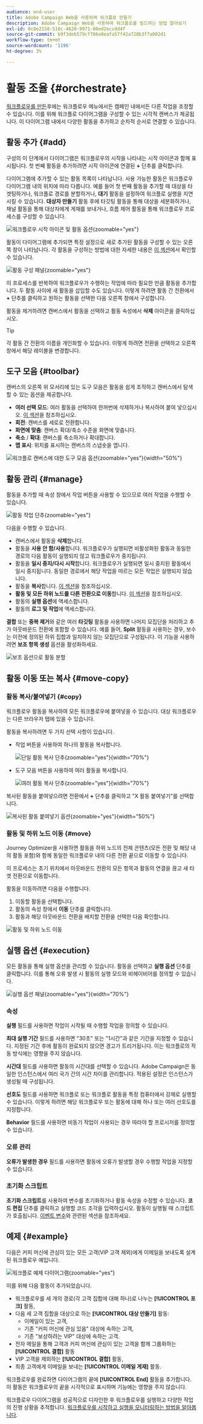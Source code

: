```yaml
---
audience: end-user
title: Adobe Campaign Web을 사용하여 워크플로 만들기
description: Adobe Campaign Web을 사용하여 워크플로를 빌드하는 방법 알아보기
exl-id: 0c8e2158-518c-4620-9971-00ed2eccdd4f
source-git-commit: b9f3deb579cf786e0eafa57f42a728b3f7a002d1
workflow-type: tm+mt
source-wordcount: '1196'
ht-degree: 3%

---
```


# 활동 조율 {#orchestrate}

[워크플로우를 만든](create-workflow.md)후에는 워크플로우 메뉴에서든 캠페인 내에서든 다른 작업을 조정할 수 있습니다. 이를 위해 워크플로 다이어그램을 구성할 수 있는 시각적 캔버스가 제공됩니다. 이 다이어그램 내에서 다양한 활동을 추가하고 순차적 순서로 연결할 수 있습니다.

## 활동 추가 {#add}

구성의 이 단계에서 다이어그램은 워크플로우의 시작을 나타내는 시작 아이콘과 함께 표시됩니다. 첫 번째 활동을 추가하려면 시작 아이콘에 연결된 **+** 단추를 클릭합니다.

다이어그램에 추가할 수 있는 활동 목록이 나타납니다. 사용 가능한 활동은 워크플로우 다이어그램 내의 위치에 따라 다릅니다. 예를 들어 첫 번째 활동을 추가할 때 대상을 타겟팅하거나, 워크플로 경로를 분할하거나, **대기** 활동을 설정하여 워크플로 실행을 지연시킬 수 있습니다. **대상자 만들기** 활동 후에 타깃팅 활동을 통해 대상을 세분화하거나, 채널 활동을 통해 대상자에게 게재를 보내거나, 흐름 제어 활동을 통해 워크플로우 프로세스를 구성할 수 있습니다.

![워크플로우 시작 아이콘 및 활동 옵션](assets/workflow-start.png){zoomable="yes"}

활동이 다이어그램에 추가되면 특정 설정으로 새로 추가된 활동을 구성할 수 있는 오른쪽 창이 나타납니다. 각 활동을 구성하는 방법에 대한 자세한 내용은 [이 섹션](activities/about-activities.md)에서 확인할 수 있습니다.

![활동 구성 패널](assets/workflow-configure-activities.png){zoomable="yes"}

이 프로세스를 반복하여 워크플로우가 수행하는 작업에 따라 필요한 만큼 활동을 추가합니다. 두 활동 사이에 새 활동을 삽입할 수도 있습니다. 이렇게 하려면 활동 간 전환에서 **+** 단추를 클릭하고 원하는 활동을 선택한 다음 오른쪽 창에서 구성합니다.

활동을 제거하려면 캔버스에서 활동을 선택하고 활동 속성에서 **삭제** 아이콘을 클릭하십시오.

>[!TIP]
>
>각 활동 간 전환의 이름을 개인화할 수 있습니다. 이렇게 하려면 전환을 선택하고 오른쪽 창에서 해당 레이블을 변경합니다.

## 도구 모음 {#toolbar}

캔버스의 오른쪽 위 모서리에 있는 도구 모음은 활동을 쉽게 조작하고 캔버스에서 탐색할 수 있는 옵션을 제공합니다.

* **여러 선택 모드**: 여러 활동을 선택하여 한꺼번에 삭제하거나 복사하여 붙여 넣으십시오. [이 섹션](#copy)을 참조하십시오.
* **회전**: 캔버스를 세로로 전환합니다.
* **화면에 맞춤**: 캔버스 확대/축소 수준을 화면에 맞춥니다.
* **축소** / **확대**: 캔버스를 축소하거나 확대합니다.
* **맵 표시**: 위치를 표시하는 캔버스의 스냅숏을 엽니다.

![워크플로 캔버스에 대한 도구 모음 옵션](assets/workflow-toolbar.png){zoomable="yes"}{width="50%"}

## 활동 관리 {#manage}

활동을 추가할 때 속성 창에서 작업 버튼을 사용할 수 있으므로 여러 작업을 수행할 수 있습니다.

![활동 작업 단추](assets/activity-action.png){zoomable="yes"}

다음을 수행할 수 있습니다.

* 캔버스에서 활동을 **삭제**&#x200B;합니다.
* 활동을 **사용 안 함/사용**&#x200B;합니다. 워크플로우가 실행되면 비활성화된 활동과 동일한 경로의 다음 활동이 실행되지 않고 워크플로우가 중지됩니다.
* 활동을 **일시 중지/다시 시작**&#x200B;합니다. 워크플로우가 실행되면 일시 중지된 활동에서 일시 중지됩니다. 동일한 경로에서 해당 작업을 따르는 모든 작업은 실행되지 않습니다.
* 활동을 **복사**&#x200B;합니다. [이 섹션](#copy)을 참조하십시오.
* **활동 및 모든 하위 노드를 다른 전환으로 이동**&#x200B;합니다. [이 섹션](#move)을 참조하십시오.
* 활동의 **실행 옵션**&#x200B;에 액세스합니다.
* 활동의 **로그 및 작업**&#x200B;에 액세스합니다.

**결합** 또는 **중복 제거**&#x200B;와 같은 여러 **타깃팅** 활동을 사용하면 나머지 모집단을 처리하고 추가 아웃바운드 전환에 포함할 수 있습니다. 예를 들어, **Split** 활동을 사용하는 경우, 보수는 이전에 정의된 하위 집합과 일치하지 않는 모집단으로 구성됩니다. 이 기능을 사용하려면 **보조 항목 생성** 옵션을 활성화하세요.

![보조 옵션으로 활동 분할](assets/workflow-split-complement.png)

## 활동 이동 또는 복사 {#move-copy}

### 활동 복사/붙여넣기 {#copy}

워크플로우 활동을 복사하여 모든 워크플로우에 붙여넣을 수 있습니다. 대상 워크플로우는 다른 브라우저 탭에 있을 수 있습니다.

활동을 복사하려면 두 가지 선택 사항이 있습니다.

* 작업 버튼을 사용하여 하나의 활동을 복사합니다.

  ![단일 활동 복사 단추](assets/workflow-copy.png){zoomable="yes"}{width="70%"}

* 도구 모음 버튼을 사용하여 여러 활동을 복사합니다.

  ![여러 활동 복사 단추](assets/workflow-copy-2.png){zoomable="yes"}{width="70%"}

복사된 활동을 붙여넣으려면 전환에서 **+** 단추를 클릭하고 &quot;X 활동 붙여넣기&quot;를 선택합니다.

![복사된 활동 붙여넣기 옵션](assets/workflow-copy-3.png){zoomable="yes"}{width="50%"}

### 활동 및 하위 노드 이동 {#move}

Journey Optimizer을 사용하면 활동을 하위 노드의 전체 콘텐츠(모든 전환 및 해당 내의 활동 포함)와 함께 동일한 워크플로우 내의 다른 전환 끝으로 이동할 수 있습니다.

이 프로세스는 초기 위치에서 아웃바운드 전환의 모든 항목과 활동의 연결을 끊고 새 타겟 전환으로 이동합니다.

활동을 이동하려면 다음을 수행합니다.

1. 이동할 활동을 선택합니다.
1. 활동의 속성 창에서 **이동** 단추를 클릭합니다.
1. 활동과 해당 아웃바운드 전환을 배치할 전환을 선택한 다음 확인합니다.

![활동 및 하위 노드 이동](assets/activity-move.png)

## 실행 옵션 {#execution}

모든 활동을 통해 실행 옵션을 관리할 수 있습니다. 활동을 선택하고 **실행 옵션** 단추를 클릭합니다. 이를 통해 오류 발생 시 활동의 실행 모드와 비헤이비어를 정의할 수 있습니다.

![실행 옵션 패널](assets/workflow-execution-options.png){zoomable="yes"}{width="70%"}

### 속성

**실행** 필드를 사용하면 작업이 시작될 때 수행할 작업을 정의할 수 있습니다.

**최대 실행 기간** 필드를 사용하면 &quot;30초&quot; 또는 &quot;1시간&quot;과 같은 기간을 지정할 수 있습니다. 지정된 기간 후에 활동이 완료되지 않으면 경고가 트리거됩니다. 이는 워크플로의 작동 방식에는 영향을 주지 않습니다.

**시간대** 필드를 사용하면 활동의 시간대를 선택할 수 있습니다. Adobe Campaign은 동일한 인스턴스에서 여러 국가 간의 시간 차이를 관리합니다. 적용된 설정은 인스턴스가 생성될 때 구성됩니다.

**선호도** 필드를 사용하면 워크플로 또는 워크플로 활동을 특정 컴퓨터에서 강제로 실행할 수 있습니다. 이렇게 하려면 해당 워크플로우 또는 활동에 대해 하나 또는 여러 선호도를 지정합니다.

**Behavior** 필드를 사용하면 비동기 작업이 사용되는 경우 따라야 할 프로시저를 정의할 수 있습니다.

### 오류 관리

**오류가 발생한 경우** 필드를 사용하면 활동에 오류가 발생할 경우 수행할 작업을 지정할 수 있습니다.

### 초기화 스크립트

**초기화 스크립트**&#x200B;를 사용하여 변수를 초기화하거나 활동 속성을 수정할 수 있습니다. **코드 편집** 단추를 클릭하고 실행할 코드 조각을 입력하십시오. 활동이 실행될 때 스크립트가 호출됩니다. [이벤트 변수](../workflows/event-variables.md)와 관련된 섹션을 참조하세요.

## 예제 {#example}

다음은 커피 머신에 관심이 있는 모든 고객(VIP 고객 제외)에게 이메일을 보내도록 설계된 워크플로우 예입니다.

![워크플로 예제 다이어그램](assets/workflow-example.png){zoomable="yes"}

이를 위해 다음 활동이 추가되었습니다.

* 워크플로우를 세 개의 경로(각 고객 집합에 대해 하나)로 나누는 **[!UICONTROL 포크]** 활동,
* 다음 세 고객 집합을 대상으로 하는 **[!UICONTROL 대상 만들기]** 활동:
   * 이메일이 있는 고객,
   * 기존 &quot;커피 머신에 관심 있음&quot; 대상에 속하는 고객,
   * 기존 &quot;보상하려는 VIP&quot; 대상에 속하는 고객.
* 전자 메일을 통해 고객과 커피 머신에 관심이 있는 고객을 함께 그룹화하는 **[!UICONTROL 결합]** 활동
* VIP 고객을 제외하는 **[!UICONTROL 결합]** 활동,
* 최종 고객에게 이메일을 보내는 **[!UICONTROL 이메일 게재]** 활동.

워크플로우를 완료하면 다이어그램의 끝에 **[!UICONTROL End]** 활동을 추가합니다. 이 활동은 워크플로우의 끝을 시각적으로 표시하며 기능에는 영향을 주지 않습니다.

워크플로우 다이어그램을 성공적으로 디자인한 후 워크플로우를 실행하고 다양한 작업의 진행 상황을 추적합니다. [워크플로우를 시작하고 실행을 모니터링하는 방법을 알아봅니다](start-monitor-workflows.md).